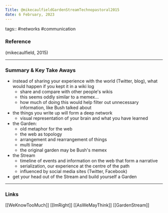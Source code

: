 ```yaml
---
Title: @mikecaulfieldGardenStreamTechnopastoral2015
date: 6 February, 2023
---
```


tags:: #networks #communication 

### Reference 

(mikecaulfield, 2015)

---

### Summary & Key Take Aways

- instead of sharing your experience with the world (Twitter, blog), what would happen if you kept it in a wiki log
	- share and compare with other people's wikis
	- this seems oddly similar to a memex...
	- how much of doing this would help filter out unnecessary information, like Bush talked about
- the things you write up will form a deep network 
	- visual representation of your brain and what you have learned
- the Garden:
	- old metaphor for the web
	- the web as topology 
	- arrangement and rearrangement of things 
	- multi linear
	- the original garden may be Bush's memex
- the Stream
	- timeline of events and information on the web that form a narrative
	- serialization, our experience at the centre of the path
	- influenced by social media sites (Twitter, Facebook)
- get your head out of the Stream and build yourself a Garden



--- 

### Links
 [[WeKnowTooMuch]]
 [[ImRight]]
 [[AsWeMayThink]]
 [[GardenStream]]
 
 
 